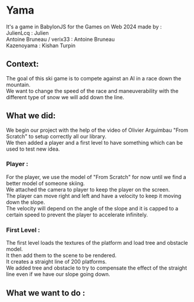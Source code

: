 # Yama
It's a game in BabylonJS for the Games on Web 2024 made by :  
JulienLcq : Julien  
Antoine Bruneau / verix33 : Antoine Bruneau  
Kazenoyama : Kishan Turpin  

## Context:
The goal of this ski game is to compete against an AI in a race down the mountain.  
We want to change the speed of the race and maneuverability with the different type of snow we will add down the line.

## What we did:
We begin our project with the help of the video of Olivier Arguimbau "From Scratch" to setup correctly all our library.  
We then added a player and a first level to have something which can be used to test new idea.  

### Player : 
For the player, we use the model of "From Scratch" for now until we find a better model of someone skiing.  
We attached the camera to player to keep the player on the screen.  
The player can move right and left and have a velocity to keep it moving down the slope.  
The velocity will depend on the angle of the slope and it is capped to a certain speed to prevent the player to accelerate infinitely.  

### First Level :
The first level loads the textures of the platform and load tree and obstacle model.  
It then add them to the scene to be rendered.  
It creates a straight line of 200 platforms.   
We added tree and obstacle to try to compensate the effect of the straight line even if we have our slope going down.  

## What we want to do :

  



